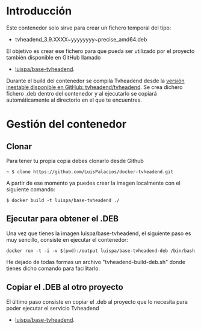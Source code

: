 # Introducción

Este contenedor solo sirve para crear un fichero temporal del tipo:

* tvheadend_3.9.XXXX~yyyyyyyy~precise_amd64.deb

El objetivo es crear ese fichero para que pueda ser utilizado por el proyecto también disponible en GitHub llamado

* [luispa/base-tvheadend](https://registry.hub.docker.com/u/luispa/base-tvheadend/). 

Durante el build del contenedor se compila Tvheadend desde la [versión inestable disponible en GitHub: tvheadend/tvheadend](https://github.com/tvheadend/tvheadend). Se crea dichero fichero .deb dentro del contenedor y al ejecutarlo se copiará automáticamente al directorio en el que te encuentres. 


# Gestión del contenedor

## Clonar

Para tener tu propia copia debes clonarlo desde Github

    ~ $ clone https://github.com/LuisPalacios/docker-tvheadend.git

A partir de ese momento ya puedes crear la imagen localmente con el siguiente comando:

    $ docker build -t luispa/base-tvheadend ./


## Ejecutar para obtener el .DEB

Una vez que tienes la imagen luispa/base-tvheadend, el siguiente paso es muy sencillo, consiste en ejecutar el contenedor: 

	docker run -t -i -v $(pwd):/output luispa/base-tvheadend-deb /bin/bash

He dejado de todas formas un archivo "tvheadend-build-deb.sh" donde tienes dicho comando para facilitarlo.


## Copiar el .DEB al otro proyecto

El último paso consiste en copiar el .deb al proyecto que lo necesita para poder ejecutar el servicio Tvheadend

* [luispa/base-tvheadend](https://registry.hub.docker.com/u/luispa/base-tvheadend/). 
